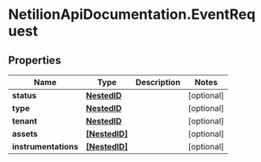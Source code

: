 # NetilionApiDocumentation.EventRequest

## Properties
Name | Type | Description | Notes
------------ | ------------- | ------------- | -------------
**status** | [**NestedID**](NestedID.md) |  | [optional] 
**type** | [**NestedID**](NestedID.md) |  | [optional] 
**tenant** | [**NestedID**](NestedID.md) |  | [optional] 
**assets** | [**[NestedID]**](NestedID.md) |  | [optional] 
**instrumentations** | [**[NestedID]**](NestedID.md) |  | [optional] 
